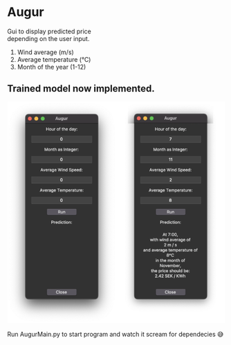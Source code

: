 # Augur

Gui to display predicted price  
depending on the user input.

1. Wind average (m/s)
2. Average temperature (°C)
3. Month of the year (1-12)  
  
## Trained model now implemented.  
![](UI.png)

Run AugurMain.py to start program and watch it scream for dependecies 😅
